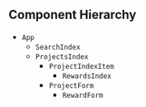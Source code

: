 ## Component Hierarchy

* `App`
  * `SearchIndex`
  * `ProjectsIndex`
    * `ProjectIndexItem`
      * `RewardsIndex`
    * `ProjectForm`
      * `RewardForm`
